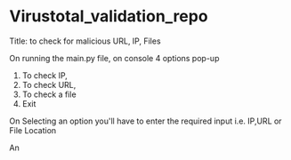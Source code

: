 # Virustotal_validation_repo

Title: to check for malicious URL, IP, Files

On running the main.py file, on console 4 options pop-up
1. To check IP, 
2. To check URL, 
3. To check a file 
4. Exit

On Selecting an option you'll have to enter the required input i.e. IP,URL or File Location

An 

